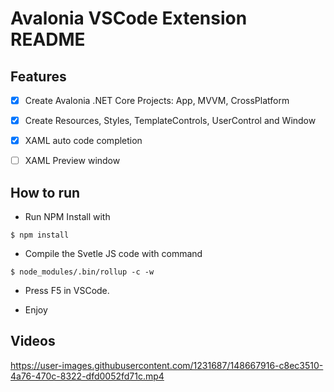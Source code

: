 # Avalonia VSCode Extension README

## Features

- [x] Create Avalonia .NET Core Projects: App, MVVM, CrossPlatform

- [x] Create Resources, Styles, TemplateControls, UserControl and Window

- [x] XAML auto code completion 

- [ ] XAML Preview window

## How to run

* Run NPM Install with
```
$ npm install
```

* Compile the Svetle JS code with command
```
$ node_modules/.bin/rollup -c -w
```

* Press F5 in VSCode.

* Enjoy

## Videos

https://user-images.githubusercontent.com/1231687/148667916-c8ec3510-4a76-470c-8322-dfd0052fd71c.mp4


